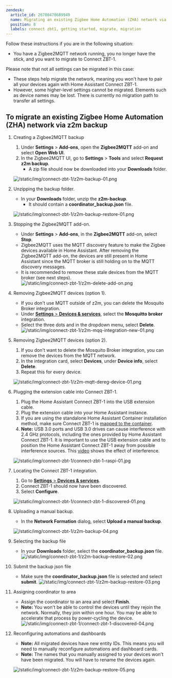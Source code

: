 ```yaml
---
zendesk:
  article_id: 26700478689949
  name: Migrating an existing Zigbee Home Automation (ZHA) network via z2m backup
  position: 8
  labels: connect zbt1, getting started, migrate, migration
---
```



Follow these instructions if you are in the following situation:

- You have a Zigbee2MQTT network running, you no longer have the stick, and you want to migrate to Connect ZBT-1.

Please note that not all settings can be migrated in this case:

- These steps help migrate the network, meaning you won't have to pair all your devices again with Home Assistant Connect ZBT-1.
- However, some higher-level settings cannot be migrated. Elements such as device names may be lost. There is currently no migration path to transfer all settings.

## To migrate an existing Zigbee Home Automation (ZHA) network via z2m backup

1. Creating a Zigbee2MQTT backup
   1. Under **Settings** > **Add-ons**, open the **Zigbee2MQTT** add-on and select **Open Web UI**.
   2. In the Zigbee2MQTT UI, go to **Settings** > **Tools** and select **Request z2m backup**.
      - A zip file should now be downloaded into your **Downloads** folder.

   ![/static/img/connect-zbt-1/z2m-backup-01.png](/static/img/connect-zbt-1/z2m-backup-01.png)

2. Unzipping the backup folder.
   - In your **Downloads** folder, unzip the **z2m-backup**.
     - It should contain a **coordinator_backup.json** file.

   ![/static/img/connect-zbt-1/z2m-backup-restore-01.png](/static/img/connect-zbt-1/z2m-backup-restore-01.png)

3. Stopping the Zigbee2MQTT add-on.
   - Under **Settings** > **Add-ons**, in the **Zigbee2MQTT** add-on, select **Stop**.
   - Zigbee2MQTT uses the MQTT discovery feature to make the Zigbee devices available in Home Assistant. After removing the Zigbee2MQTT add-on, the devices are still present in Home Assistant since the MQTT broker is still holding on to the MQTT discovery messages.
   - It is recommended to remove these stale devices from the MQTT broker (see next steps).
   ![/static/img/connect-zbt-1/z2m-delete-add-on.png](/static/img/connect-zbt-1/z2m-delete-add-on.png)

4. Removing Zigbee2MQTT devices (option 1).
   - If you don't use MQTT outside of z2m, you can delete the Mosquito Broker integration.
   - Under [**Settings** > **Devices & services**](https://my.home-assistant.io/redirect/integrations/), select the **Mosquitto broker** integration.
   - Select the three dots and in the dropdown menu, select **Delete**.
   ![/static/img/connect-zbt-1/z2m-mqq-integration-new-01.png](/static/img/connect-zbt-1/z2m-mqq-integration-new-01.png)

5. Removing Zigbee2MQTT devices (option 2).
   1. If you don't want to delete the Mosquito Broker integration, you can remove the devices from the MQTT network.
   2. In the integration card, select **Devices**, under **Device info**, select **Delete**.
   3. Repeat this for every device.

   ![/static/img/connect-zbt-1/z2m-mqtt-dereg-device-01.png](/static/img/connect-zbt-1/z2m-mqtt-dereg-device-01.png)

6. Plugging the extension cable into Connect ZBT-1.
   1. Plug the Home Assistant Connect ZBT-1 into the USB extension cable.
   2. Plug the extension cable into your Home Assistant instance.
   3. If you are using the standalone Home Assistant Container installation method, make sure Connect ZBT-1 is [mapped to the container](https://www.home-assistant.io/installation/linux#exposing-devices).
   4.  **Note:** USB 3.0 ports and USB 3.0 drives can cause interference with 2.4 GHz protocols, including the ones provided by Home Assistant Connect ZBT-1. It is important to use the USB extension cable and to position the Home Assistant Connect ZBT-1 away from possible interference sources.
    This [video](/connectivity) shows the effect of interference.

   ![/static/img/connect-zbt-1/connect-zbt-1-raspi-01.jpg](/static/img/connect-zbt-1/connect-zbt-1-raspi-01.jpg)

7. Locating the Connect ZBT-1 integration.
   1. Go to [**Settings** > **Devices & services**](https://my.home-assistant.io/redirect/integrations/).
   2. Connect ZBT-1 should now have been discovered.
   3. Select **Configure**.

   ![/static/img/connect-zbt-1/connect-zbt-1-discovered-01.png](/static/img/connect-zbt-1/connect-zbt-1-discovered-01.png)

8. Uploading a manual backup.
   - In the **Network Formation** dialog, select **Upload a manual backup**.

   ![/static/img/connect-zbt-1/z2m-backup-04.png](/static/img/connect-zbt-1/z2m-backup-04.png)

9. Selecting the backup file
   - In your **Downloads** folder, select the **coordinator_backup.json** file.
   ![/static/img/connect-zbt-1/z2m-backup-restore-02.png](/static/img/connect-zbt-1/z2m-backup-restore-02.png)

10. Submit the backup json file
    - Make sure the **coordinator_backup.json** file is selected and select **submit**.
    ![/static/img/connect-zbt-1/z2m-backup-restore-03.png](/static/img/connect-zbt-1/z2m-backup-restore-03.png)

11. Assigning coordinator to area
    - Assign the coordinator to an area and select **Finish**.
    - **Note:** You won't be able to control the devices until they rejoin the network. Normally, they join within one hour. You may be able to accelerate that process by power-cycling the device.
    ![/static/img/connect-zbt-1/connect-zbt-1-discovered-04.png](/static/img/connect-zbt-1/connect-zbt-1-discovered-04.png)

12. Reconfiguring automations and dashboards
    - **Note:** All migrated devices have new entity IDs. This means you will need to manually reconfigure automations and dashboard cards.
    - **Note:** The names that you manually assigned to your devices won't have been migrated. You will have to rename the devices again.

    ![/static/img/connect-zbt-1/z2m-backup-restore-05.png](/static/img/connect-zbt-1/z2m-backup-restore-05.png)
